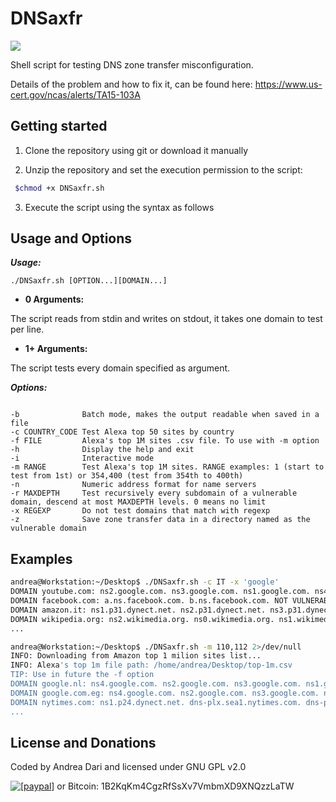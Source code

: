 DNSaxfr
====

<a href="https://i.imgur.com/zMzKlwn.png?1"><img src="https://i.imgur.com/zMzKlwn.png?1" /></a>

Shell script for testing DNS zone transfer misconfiguration.

Details of the problem and how to fix it, can be found here: https://www.us-cert.gov/ncas/alerts/TA15-103A

## Getting started

1) Clone the repository using git or download it manually

2) Unzip the repository and set the execution permission to the script:

```bash
 $chmod +x DNSaxfr.sh
```
3) Execute the script using the syntax as follows

Usage and Options
-----------------

***Usage:***

```
./DNSaxfr.sh [OPTION...][DOMAIN...]

```

* **0 Arguments:**

The script reads from stdin and writes on stdout, it takes one domain to test per line.

* **1+ Arguments:**

The script tests every domain specified as argument.

***Options:***

```

-b              Batch mode, makes the output readable when saved in a file
-c COUNTRY_CODE Test Alexa top 50 sites by country
-f FILE         Alexa's top 1M sites .csv file. To use with -m option
-h              Display the help and exit
-i              Interactive mode
-m RANGE        Test Alexa's top 1M sites. RANGE examples: 1 (start to test from 1st) or 354,400 (test from 354th to 400th)
-n              Numeric address format for name servers
-r MAXDEPTH     Test recursively every subdomain of a vulnerable domain, descend at most MAXDEPTH levels. 0 means no limit
-x REGEXP       Do not test domains that match with regexp
-z              Save zone transfer data in a directory named as the vulnerable domain

```

## Examples

```bash
andrea@Workstation:~/Desktop$ ./DNSaxfr.sh -c IT -x 'google'
DOMAIN youtube.com: ns2.google.com. ns3.google.com. ns1.google.com. ns4.google.com. NOT VULNERABLE!
DOMAIN facebook.com: a.ns.facebook.com. b.ns.facebook.com. NOT VULNERABLE!
DOMAIN amazon.it: ns1.p31.dynect.net. ns2.p31.dynect.net. ns3.p31.dynect.net. pdns6.ultradns.co.uk. pdns2.ultradns.net. ns4.p31.dynect.net. pdns5.ultradns.info. pdns3.ultradns.org. pdns4.ultradns.org. pdns1.ultradns.net. NOT VULNERABLE!
DOMAIN wikipedia.org: ns2.wikimedia.org. ns0.wikimedia.org. ns1.wikimedia.org. NOT VULNERABLE!
...
```
```bash
andrea@Workstation:~/Desktop$ ./DNSaxfr.sh -m 110,112 2>/dev/null
INFO: Downloading from Amazon top 1 milion sites list...
INFO: Alexa's top 1m file path: /home/andrea/Desktop/top-1m.csv 
TIP: Use in future the -f option
DOMAIN google.nl: ns4.google.com. ns2.google.com. ns3.google.com. ns1.google.com. NOT VULNERABLE!
DOMAIN google.com.eg: ns4.google.com. ns2.google.com. ns3.google.com. ns1.google.com. NOT VULNERABLE!
DOMAIN nytimes.com: ns1.p24.dynect.net. dns-plx.sea1.nytimes.com. dns-plx.ewr1.nytimes.com. ns3.p24.dynect.net. ns4.p24.dynect.net. ns2.p24.dynect.net. NOT VULNERABLE!
...
```


License and Donations
-------

Coded by Andrea Dari and licensed under GNU GPL v2.0

<a href="https://www.paypal.com/cgi-bin/webscr?cmd=_donations&business=andreadari91%40gmail%2ecom&lc=IT&item_name=Andrea%20Dari%20IT%20independent%20researcher&currency_code=EUR&bn=PP%2dDonationsBF%3abtn_donateCC_LG%2egif%3aNonHostedGuest"><img src="https://www.paypalobjects.com/en_US/i/btn/btn_donate_LG.gif" alt="[paypal]" /></a> or Bitcoin: 1B2KqKm4CgzRfSsXv7VmbmXD9XNQzzLaTW
